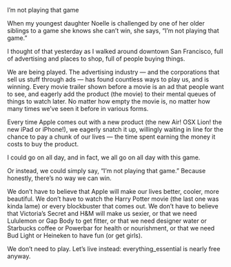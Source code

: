 I’m not playing that game

When my youngest daughter Noelle is challenged by one of her older siblings to
a game she knows she can’t win, she says, “I’m not playing that game.”

I thought of that yesterday as I walked around downtown San Francisco, full of
advertising and places to shop, full of people buying things.

We are being played. The advertising industry — and the corporations that sell
us stuff through ads — has found countless ways to play us, and is winning.
Every movie trailer shown before a movie is an ad that people want to see, and
eagerly add the product (the movie) to their mental queues of things to watch
later. No matter how empty the movie is, no matter how many times we’ve seen it
before in various forms.

Every time Apple comes out with a new product (the new Air! OSX Lion! the new
iPad or iPhone!), we eagerly snatch it up, willingly waiting in line for the
chance to pay a chunk of our lives — the time spent earning the money it costs
to buy the product.

I could go on all day, and in fact, we all go on all day with this game.

Or instead, we could simply say, “I’m not playing that game.” Because honestly,
there’s no way we can win.

We don’t have to believe that Apple will make our lives better, cooler, more
beautiful. We don’t have to watch the Harry Potter movie (the last one was
kinda lame) or every blockbuster that comes out. We don’t have to believe that
Victoria’s Secret and H&M will make us sexier, or that we need Lululemon or Gap
Body to get fitter, or that we need designer water or Starbucks coffee or
Powerbar for health or nourishment, or that we need Bud Light or Heineken to
have fun (or get girls).

We don’t need to play. Let’s live instead: everything_essential is nearly free
anyway.
